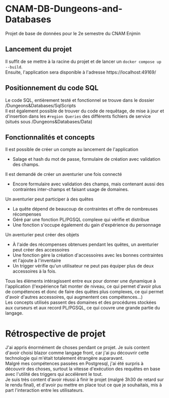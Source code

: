 # CNAM-DB-Dungeons-and-Databases
Projet de base de données pour le 2e semestre du CNAM Enjmin

## Lancement du projet
Il suffit de se mettre à la racine du projet et de lancer un `docker compose up --build`.  
Ensuite, l'application sera disponible à l'adresse https://localhost:49169/

## Positionnement du code SQL
Le code SQL, entièrement testé et fonctionnel se trouve dans le dossier /Dungeons&Databases/SqlScripts  
Il est également possible de trouver du code de requêtage, de mise à jour et d'insertion dans les `#region Queries` des différents fichiers de service (situés sous /Dungeons&Databases/Data)

## Fonctionnalités et concepts

Il est possible de créer un compte au lancement de l'application  
- Salage et hash du mot de passe, formulaire de création avec validation des champs.

Il est demandé de créer un aventurier une fois connecté
- Encore formulaire avec validation des champs, mais contenant aussi des contraintes inter-champs et faisant usage de domaines.

Un aventurier peut participer à des quêtes 
- La quête dépend de beaucoup de contraintes et offre de nombreuses récompenses
- Géré par une fonction PL/PGSQL complexe qui vérifie et distribue
- Une fonction s'occupe également du gain d'expérience du personnage

Un aventurier peut créer des objets 
- À l'aide des récompenses obtenues pendant les quêtes, un aventurier peut créer des accessoires
- Une fonction gère la création d'accessoires avec les bonnes contraintes et l'ajoute à l'inventaire
- Un trigger vérifie qu'un utilisateur ne peut pas équiper plus de deux accessoires à la fois.

Tous les éléments intéragissent entre eux pour donner une dynamique à l'application  (l'expérience fait monter de niveau, ce qui permet d'avoir plus de compétences et donc de faire des quêtes plus complexes, ce qui permet d'avoir d'autres accessoires, qui augmentent ces compétences...)  
Les concepts utilisés passent des domaines et des procédures stockées aux curseurs et aux record PL/PGSQL, ce qui couvre une grande partie du langage.

# Rétrospective de projet
J'ai appris énormément de choses pendant ce projet. Je suis content d'avoir choisi blazor comme langage front, car j'ai pu découvrir cette technologie qui m'était totalement étrangère auparavant.  
Malgré mes compétences passées en Postgresql, j'ai été surpris à découvrir des choses, surtout la vitesse d'exécution des requêtes en base avec l'utilité des triggers qui accélèrent le tout.  
Je suis très content d'avoir réussi à finir le projet (malgré 3h30 de retard sur le rendu final), et d'avoir pu mettre en place tout ce que je souhaitais, mis à part l'interaction entre les utilisateurs.
